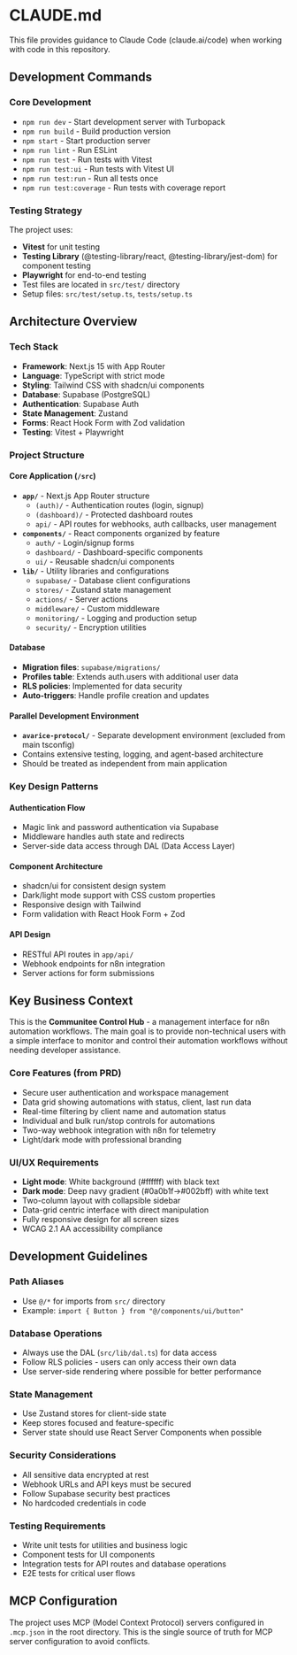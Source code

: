 # CLAUDE.md

This file provides guidance to Claude Code (claude.ai/code) when working with code in this repository.

## Development Commands

### Core Development
- `npm run dev` - Start development server with Turbopack
- `npm run build` - Build production version
- `npm start` - Start production server
- `npm run lint` - Run ESLint
- `npm run test` - Run tests with Vitest
- `npm run test:ui` - Run tests with Vitest UI
- `npm run test:run` - Run all tests once
- `npm run test:coverage` - Run tests with coverage report

### Testing Strategy
The project uses:
- **Vitest** for unit testing
- **Testing Library** (@testing-library/react, @testing-library/jest-dom) for component testing
- **Playwright** for end-to-end testing
- Test files are located in `src/test/` directory
- Setup files: `src/test/setup.ts`, `tests/setup.ts`

## Architecture Overview

### Tech Stack
- **Framework**: Next.js 15 with App Router
- **Language**: TypeScript with strict mode
- **Styling**: Tailwind CSS with shadcn/ui components
- **Database**: Supabase (PostgreSQL)
- **Authentication**: Supabase Auth
- **State Management**: Zustand
- **Forms**: React Hook Form with Zod validation
- **Testing**: Vitest + Playwright

### Project Structure

#### Core Application (`/src`)
- **`app/`** - Next.js App Router structure
  - `(auth)/` - Authentication routes (login, signup)
  - `(dashboard)/` - Protected dashboard routes  
  - `api/` - API routes for webhooks, auth callbacks, user management
- **`components/`** - React components organized by feature
  - `auth/` - Login/signup forms
  - `dashboard/` - Dashboard-specific components
  - `ui/` - Reusable shadcn/ui components
- **`lib/`** - Utility libraries and configurations
  - `supabase/` - Database client configurations
  - `stores/` - Zustand state management
  - `actions/` - Server actions
  - `middleware/` - Custom middleware
  - `monitoring/` - Logging and production setup
  - `security/` - Encryption utilities

#### Database
- **Migration files**: `supabase/migrations/`
- **Profiles table**: Extends auth.users with additional user data
- **RLS policies**: Implemented for data security
- **Auto-triggers**: Handle profile creation and updates

#### Parallel Development Environment
- **`avarice-protocol/`** - Separate development environment (excluded from main tsconfig)
- Contains extensive testing, logging, and agent-based architecture
- Should be treated as independent from main application

### Key Design Patterns

#### Authentication Flow
- Magic link and password authentication via Supabase
- Middleware handles auth state and redirects
- Server-side data access through DAL (Data Access Layer)

#### Component Architecture
- shadcn/ui for consistent design system
- Dark/light mode support with CSS custom properties
- Responsive design with Tailwind
- Form validation with React Hook Form + Zod

#### API Design
- RESTful API routes in `app/api/`
- Webhook endpoints for n8n integration
- Server actions for form submissions

## Key Business Context

This is the **Communitee Control Hub** - a management interface for n8n automation workflows. The main goal is to provide non-technical users with a simple interface to monitor and control their automation workflows without needing developer assistance.

### Core Features (from PRD)
- Secure user authentication and workspace management
- Data grid showing automations with status, client, last run data
- Real-time filtering by client name and automation status
- Individual and bulk run/stop controls for automations
- Two-way webhook integration with n8n for telemetry
- Light/dark mode with professional branding

### UI/UX Requirements
- **Light mode**: White background (#ffffff) with black text
- **Dark mode**: Deep navy gradient (#0a0b1f→#002bff) with white text  
- Two-column layout with collapsible sidebar
- Data-grid centric interface with direct manipulation
- Fully responsive design for all screen sizes
- WCAG 2.1 AA accessibility compliance

## Development Guidelines

### Path Aliases
- Use `@/*` for imports from `src/` directory
- Example: `import { Button } from "@/components/ui/button"`

### Database Operations
- Always use the DAL (`src/lib/dal.ts`) for data access
- Follow RLS policies - users can only access their own data
- Use server-side rendering where possible for better performance

### State Management
- Use Zustand stores for client-side state
- Keep stores focused and feature-specific
- Server state should use React Server Components when possible

### Security Considerations
- All sensitive data encrypted at rest
- Webhook URLs and API keys must be secured
- Follow Supabase security best practices
- No hardcoded credentials in code

### Testing Requirements
- Write unit tests for utilities and business logic
- Component tests for UI components
- Integration tests for API routes and database operations
- E2E tests for critical user flows

## MCP Configuration

The project uses MCP (Model Context Protocol) servers configured in `.mcp.json` in the root directory. This is the single source of truth for MCP server configuration to avoid conflicts.